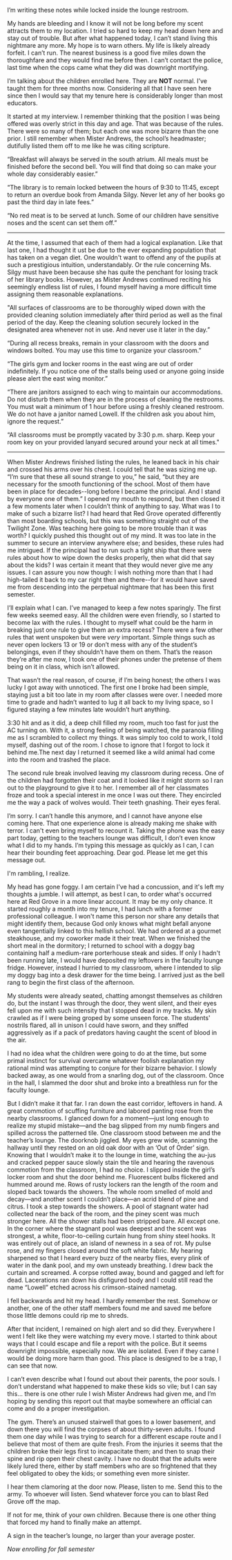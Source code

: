 
I’m writing these notes while locked inside the lounge restroom. 

My hands are bleeding and I know it will not be long before my scent attracts them to my location.
I tried so hard to keep my head down here and stay out of trouble. But after what happened today, I can’t stand living this nightmare any more.
My hope is to warn others. My life is likely already forfeit. I can’t run. The nearest business is a good five miles down the thoroughfare and they would find me before then. I can’t contact the police, last time when the cops came what they did was downright mortifying. 

I’m talking about the children enrolled here. They are **NOT** normal.
I’ve taught them for three months now. Considering all that I have seen here since then I would say that my tenure here is considerably longer than most educators.

It started at my interview. I remember thinking that the position I was being offered was overly strict in this day and age.
That was because of the rules. There were so many of them; but each one was more bizarre than the one prior.
I still remember when Mister Andrews, the school’s headmaster; dutifully listed them off to me like he was citing scripture.

“Breakfast will always be served in the south atrium. All meals must be finished before the second bell. You will find that doing so can make your whole day considerably easier.”

“The library is to remain locked between the hours of 9:30 to 11:45, except to return an overdue book from Amanda Silgy. Never let any of her books go past the third day in late fees.”

“No red meat is to be served at lunch. Some of our children have sensitive noses and the scent can set them off.”
_______

At the time, I assumed that each of them had a logical explanation. Like that last one, I had thought it ust be due to the ever expanding population that has taken on a vegan diet. One wouldn't want to offend any of the pupils at such a prestigious intuition, understandably.
Or the rule concerning Ms. Silgy must have  been because she has quite the penchant for losing track of her library books.
However, as Mister Andrews continued reciting his seemingly endless list of rules, I found myself having a more difficult time assigning them reasonable explanations.

"All surfaces of classrooms are to be thoroughly wiped down with the provided cleaning solution immediately after third period as well as the final period of the day. Keep the cleaning solution securely locked in the designated area whenever not in use. And never use it later in the day.”

“During all recess breaks, remain in your classroom with the doors and windows bolted.
You may use this time to organize your classroom.”

“The girls gym and locker rooms in the east wing are out of order indefinitely. If you notice one of the stalls being used or anyone going inside please alert the east wing monitor.”

“There are janitors assigned to each wing to maintain our accommodations. Do not disturb them when they are in the process of cleaning the restrooms. You must wait a minimum of 1 hour before using a freshly cleaned restroom. We do not have a janitor named Lowell. If the children ask you about him, ignore the request.”

“All classrooms must be promptly vacated by 3:30 p.m. sharp. Keep your room key on your provided lanyard secured around your neck at all times."
________

When Mister Andrews finished listing the rules, he leaned back in his chair and crossed his arms over his chest. I could tell that he was sizing me up.
“I’m sure that these all sound strange to you,” he said, “but they are necessary for the smooth functioning of the school. Most of them have been in place for decades--long before I became the principal. And I stand by everyone one of them.”
I opened my mouth to respond, but then closed it a few moments later when I couldn’t think of anything to say. What was I to make of such a bizarre list? I had heard that Red Grove operated differently than most boarding schools, but this was something straight out of the Twilight Zone.
Was teaching here going to be more trouble than it was worth?
I quickly pushed this thought out of my mind. It was too late in the summer to secure an interview anywhere else; and besides, these rules had me intrigued. If the principal had to run such a tight ship that there were rules about how to wipe down the desks properly, then what did that say about the kids?
I was certain it meant that they would never give me any issues.
I can assure you now though: I wish nothing more than that I had high-tailed it back to my car right then and there--for it would have saved me from descending into the perpetual nightmare that has been this first semester.

I’ll explain what I can. I’ve managed to keep a few notes sparingly. 
The first few weeks seemed easy. All the children were even  friendly, so I started to become lax with the rules. I thought to myself what could be the harm in breaking just one rule to give them an extra recess?
There were a few other rules that went unspoken but were *very* important. Simple things such as never open lockers 13 or 19 or don’t mess with any of the student’s belongings, even if they shouldn’t have them on them. That’s the reason they’re after me now, I took one of their phones under the pretense of them being on it in class, which isn’t allowed.

That wasn’t the real reason, of course, if I’m being honest; the others I was lucky I got away with unnoticed. The first one I broke had been simple, staying just a bit too late in my room after classes were over. I needed more time to grade and hadn’t wanted to lug it all back to my living space, so I figured staying a few minutes late wouldn’t hurt anything.

3:30 hit and as it did, a deep chill filled my room, much too fast for just the AC turning on. With it, a strong feeling of being watched, the paranoia filling me as I scrambled to collect my things. It was simply too cold to work, I told myself, dashing out of the room. I chose to ignore that I forgot to lock it behind me.The next day I returned it seemed like a wild animal had come into the room and trashed the place. 

The second rule break involved leaving my classroom during recess. One of the children had forgotten their coat and it looked like it might storm so I ran out to the playground to give it to her.
I remember all of her classmates froze and took a special interest in me once I was out there.
They encircled me the way a pack of wolves would. Their teeth gnashing. Their eyes feral. 

I’m sorry.
I can’t handle this anymore, and I cannot have anyone else coming here. That one experience alone is already making me shake with terror. I can't even bring myself to recount it. Taking the phone was the easy part today, getting to the teachers lounge was difficult, I don’t even know what I did to my hands. I’m typing this message as quickly as I can, I can hear their bounding feet approaching. Dear god. Please let me get this message out.

I'm rambling, I realize.

My head has gone foggy. I am certain I've had a concussion, and it's left my thoughts a jumble. I will attempt, as best I can, to order what's occurred here at Red Grove in a more linear account. It may be my only chance. 
It started roughly a month into my tenure, I had lunch with a former professional colleague. I won't name this person nor share any details that might identify them, because God only knows what might befall anyone even tangentially linked to this hellish school. We had ordered at a gourmet steakhouse, and my coworker made it their treat. When we finished the short meal in the dormitory; I returned to school with a doggy bag containing half a medium-rare porterhouse steak and sides. If only I hadn't been running late, I would have deposited my leftovers in the faculty lounge fridge. However, instead I hurried to my classroom, where I intended to slip my doggy bag into a desk drawer for the time being. I arrived just as the bell rang to begin the first class of the afternoon. 

My students were already seated, chatting amongst themselves as children do, but the instant I was through the door, they went silent, and their eyes fell upon me with such intensity that I stopped dead in my tracks. My skin crawled as if I were being groped by some unseen force. The students' nostrils flared, all in unison I could have sworn, and they sniffed aggressively as if a pack of predators having caught the scent of blood in the air.

I had no idea what the children were going to do at the time, but some primal instinct for survival overcame whatever foolish explanation my rational mind was attempting to conjure for their bizarre behavior. I slowly backed away, as one would from a snarling dog, out of the classroom. Once in the hall, I slammed the door shut and broke into a breathless run for the faculty lounge.

But I didn’t make it that far.
I ran down the east corridor, leftovers in hand. A great commotion of scuffing furniture and labored panting rose from the nearby classrooms. I glanced down for a moment—just long enough to realize my stupid mistake—and the bag slipped from my numb fingers and spilled across the patterned tile.
One classroom stood between me and the teacher’s lounge. The doorknob jiggled. My eyes grew wide, scanning the hallway until they rested on an old oak door with an ‘Out of Order’ sign. Knowing that I wouldn’t make it to the lounge in time, watching the au-jus and cracked pepper sauce slowly stain the tile and hearing the ravenous commotion from the classroom, I had no choice.
I slipped inside the girl’s locker room and shut the door behind me.
Fluorescent bulbs flickered and hummed around me. Rows of rusty lockers ran the length of the room and sloped back towards the showers. The whole room smelled of mold and decay—and another scent I couldn’t place—an acrid blend of pine and citrus.
I took a step towards the showers. A pool of stagnant water had collected near the back of the room, and the piney scent was much stronger here. All the shower stalls had been stripped bare.
All except one.
In the corner where the stagnant pool was deepest and the scent was strongest, a white, floor-to-ceiling curtain hung from shiny steel hooks. It was entirely out of place, an island of newness in a sea of rot. My pulse rose, and my fingers closed around the soft white fabric. My hearing sharpened so that I heard every buzz of the nearby flies, every plink of water in the dank pool, and my own unsteady breathing.
I drew back the curtain and screamed.
A corpse rotted away, bound and gagged and left for dead. Lacerations ran down his disfigured body and I could still read the name “Lowell” etched across his crimson-stained nametag.

I fell backwards and hit my head. I hardly remember the rest. Somehow or another, one of the other staff members found me and saved me before those little demons could rip me to shreds. 

After that incident, I remained on high alert and so did they. Everywhere I went I felt like they were watching my every move. I started to think about ways that I could escape and file a report with the police. But it seems downright impossible, especially now. We are isolated. Even if they came I would be doing more harm than good. This place is designed to be a trap, I can see that now. 

I can’t even describe what I found out about their parents, the poor souls. I don’t understand what happened to make these kids so vile; but I can say this… there is one other rule I wish Mister Andrews had given me, and I’m hoping by sending this report out that maybe somewhere an official can come and do a proper investigation. 

The gym. There’s an unused stairwell that goes to a lower basement, and down there you will find the corpses of about thirty-seven adults. I found them one day while I was trying to search for a different escape route and I believe that most of them are quite fresh. From the injuries it seems that the children broke their legs first to incapacitate them; and then to snap their spine and rip open their chest cavity. I have no doubt that the adults were likely lured there, either by staff members who are so frightened that they feel obligated to obey the kids; or something even more sinister. 

I hear them clamoring at the door now. Please, listen to me. Send this to the army. To whoever will listen. Send whatever force you can to blast Red Grove off the map. 

If not for me, think of your own children. Because there is one other thing that forced my hand to finally make an attempt. 

A sign in the teacher’s lounge, no larger than your average poster. 

*Now enrolling for fall semester*